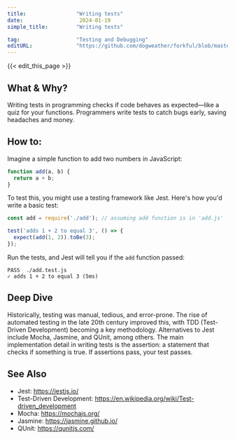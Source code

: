 ```yaml
---
title:                "Writing tests"
date:                  2024-01-19
simple_title:         "Writing tests"

tag:                  "Testing and Debugging"
editURL:              "https://github.com/dogweather/forkful/blob/master/content/en/javascript/writing-tests.md"
---
```


{{< edit_this_page >}}

## What & Why?
Writing tests in programming checks if code behaves as expected—like a quiz for your functions. Programmers write tests to catch bugs early, saving headaches and money.

## How to:
Imagine a simple function to add two numbers in JavaScript:

```javascript
function add(a, b) {
  return a + b;
}
```

To test this, you might use a testing framework like Jest. Here's how you'd write a basic test:

```javascript
const add = require('./add'); // assuming add function is in 'add.js'

test('adds 1 + 2 to equal 3', () => {
  expect(add(1, 2)).toBe(3);
});
```

Run the tests, and Jest will tell you if the `add` function passed:

```plaintext
PASS  ./add.test.js
✓ adds 1 + 2 to equal 3 (5ms)
```

## Deep Dive
Historically, testing was manual, tedious, and error-prone. The rise of automated testing in the late 20th century improved this, with TDD (Test-Driven Development) becoming a key methodology. Alternatives to Jest include Mocha, Jasmine, and QUnit, among others. The main implementation detail in writing tests is the assertion: a statement that checks if something is true. If assertions pass, your test passes.

## See Also
- Jest: https://jestjs.io/
- Test-Driven Development: https://en.wikipedia.org/wiki/Test-driven_development
- Mocha: https://mochajs.org/
- Jasmine: https://jasmine.github.io/
- QUnit: https://qunitjs.com/
